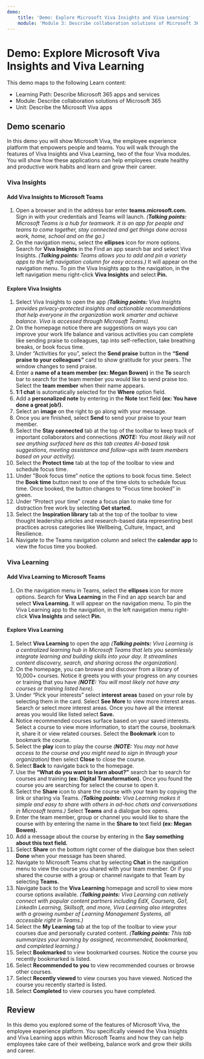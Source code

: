 ```yaml
---
demo:
    title: 'Demo: Explore Microsoft Viva Insights and Viva Learning'
    module: 'Module 3: Describe collaboration solutions of Microsoft 365'
---
```


# Demo: Explore Microsoft Viva Insights and Viva Learning

This demo maps to the following Learn content:
- Learning Path: Describe Microsoft 365 apps and services
- Module: Describe collaboration solutions of Microsoft 365
- Unit: Describe the Microsoft Viva apps

## Demo scenario
In this demo you will show Microsoft Viva, the employee experience platform that empowers people and teams. You will walk through the features of Viva Insights and Viva Learning, two of the four Viva modules. You will show how these applications can help employees create healthy and productive work habits and learn and grow their career. 

### Viva Insights

#### Add Viva Insights to Microsoft Teams
1. Open a browser and in the address bar enter **teams.microsoft.com.** Sign in with your credentials and Teams will launch. _(**Talking points:** Microsoft Teams is a hub for teamwork. It is an app for people and teams to come together, stay connected and get things done across work, home, school and on the go.)_ 
2. On the navigation menu, select the **ellipses** icon for more options. Search for **Viva Insights** in the Find an app search bar and select Viva Insights. _(**Talking points:** Teams allows you to add and pin a variety apps to the left navigation column for easy access.)_ It will appear on the navigation menu. To pin the Viva Insights app to the navigation, in the left navigation menu right-click **Viva Insights** and select **Pin.**

#### Explore Viva Insights
1. Select Viva Insights to open the app _(**Talking points:** Viva Insights provides privacy-protected insights and actionable recommendations that help everyone in the organization work smarter and achieve balance. Viva is accessed through Microsoft Teams)._
2. On the homepage notice there are suggestions on ways you can improve your work life balance and various activities you can complete like sending praise to colleagues, tap into self-reflection, take breathing breaks, or book focus time. 
3. Under “Activities for you”, select the **Send praise** button in the **“Send praise to your colleagues”** card to show gratitude for your peers. The window changes to send praise. 
4. Enter a **name of a team member (ex: Megan Bowen)** in the **To** search bar to search for the team member you would like to send praise too. Select the **team member** when their name appears. 
5. **1:1 chat** is automatically selected for the **Where** option field.  
6. Add a **personalized note** by entering in the **Note** text field **(ex: You have done a great job!).**
7. Select an **image** on the right to go along with your message. 
8. Once you are finished, select **Send** to send your praise to your team member.
9. Select the **Stay connected** tab at the top of the toolbar to keep track of important collaborators and connections _(**NOTE:** You most likely will not see anything surfaced here as this tab creates AI-based task suggestions, meeting assistance and follow-ups with team members based on your activity)._
10. Select the **Protect time** tab at the top of the toolbar to view and schedule focus time. 
11.	Under "Book focus time” notice the options to book focus time. Select the **Book time** button next to one of the time slots to schedule focus time. Once booked, the button changes to “Focus time booked” in green.
12.	Under “Protect your time” create a focus plan to make time for distraction free work by selecting **Get started.**
13.	Select the **Inspiration library** tab at the top of the toolbar to view thought leadership articles and research-based data representing best practices across categories like Wellbeing, Culture, Impact, and Resilience.
14.	Navigate to the Teams navigation column and select the **calendar app** to view the focus time you booked. 

### Viva Learning

#### Add Viva Learning to Microsoft Teams
1.	On the navigation menu in Teams, select the **ellipses** icon for more options. Search for **Viva Learning** in the Find an app search bar and select **Viva Learning.** It will appear on the navigation menu. To pin the Viva Learning app to the navigation, in the left navigation menu right-click **Viva Insights** and select **Pin.**

#### Explore Viva Learning 
1. Select **Viva Learning** to open the app _(**Talking points:** Viva Learning is a centralized learning hub in Microsoft Teams that lets you seamlessly integrate learning and building skills into your day. It streamlines content discovery, search, and sharing across the organization)._
2. On the homepage, you can browse and discover from a library of 10,000+ courses. Notice it greets you with your progress on any courses or training that you have _(**NOTE:** You will most likely not have any courses or training listed here)._
3. Under “Pick your interests” select **interest areas** based on your role by selecting them in the card. Select **See More** to view more interest areas. Search or select more interest areas. Once you have all the interest areas you would like listed select **Save.**
4. Notice recommended courses surface based on your saved interests. Select a course to view more information, to start the course, bookmark it, share it or view related courses. Select the **Bookmark** icon to bookmark the course.
5. Select the **play** icon to play the course _(**NOTE:** You may not have access to the course and you might need to sign in through your organization)_ then select **Close** to close the course.
6. Select **Back** to navigate back to the homepage. 
7. Use the **“What do you want to learn about?”** search bar to search for courses and training **(ex: Digital Transformation).** Once you found the course you are searching for select the course to open it. 
8. Select the **Share** icon to share the course with your team by copying the link or sharing via Teams. _(**Talking points:** Viva Learning makes it simple and easy to share with others in ad-hoc chats and conversations in Microsoft teams.)_ Select **Teams** and a dialogue box opens. 
9. Enter the team member, group or channel you would like to share the course with by entering the name in the **Share to** text field **(ex: Megan Bowen).**
10. Add a message about the course by entering in the **Say something about this text field.**
11.	Select **Share** on the bottom right corner of the dialogue box then select **Done** when your message has been shared.
12.	Navigate to Microsoft Teams chat by selecting **Chat** in the navigation menu to view the course you shared with your team member. Or if you shared the course with a group or channel navigate to that Team by selecting **Teams.**
13.	Navigate back to the **Viva Learning** homepage and scroll to view more course options available. _(**Talking points:** Viva Learning can natively connect with popular content partners including EdX, Coursera, Go1, LinkedIn Learning, Skillsoft, and more, Viva Learning also integrates with a growing number of Learning Management Systems, all accessible right in Teams.)_
14.	Select the **My Learning** tab at the top of the toolbar to view your courses due and personally curated content. _(**Talking points:** This tab summarizes your learning by assigned, recommended, bookmarked, and completed learning.)_ 
15.	Select **Bookmarked** to view bookmarked courses. Notice the course you recently bookmarked is listed. 
16.	Select **Recommended to you** to view recommended courses or browse other courses.
17.	Select **Recently viewed** to view courses you have viewed. Noticed the course you recently started is listed. 
18.	Select **Completed** to view courses you have completed. 

## Review
In this demo you explored some of the features of Microsoft Viva, the employee experience platform. You specifically viewed the Viva Insights and Viva Learning apps within Microsoft Teams and how they can help employees take care of their wellbeing, balance work and grow their skills and career. 
